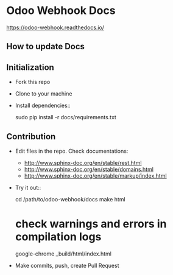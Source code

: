 Odoo Webhook Docs
=================

https://odoo-webhook.readthedocs.io/

How to update Docs
------------------

Initialization
--------------

* Fork this repo
* Clone to your machine
* Install dependencies::

    sudo pip install -r docs/requirements.txt

Contribution
------------

* Edit files in the repo. Check documentations:

  * http://www.sphinx-doc.org/en/stable/rest.html
  * http://www.sphinx-doc.org/en/stable/domains.html
  * http://www.sphinx-doc.org/en/stable/markup/index.html

* Try it out::

    cd /path/to/odoo-webhook/docs
    make html
    # check warnings and errors in compilation logs
    google-chrome _build/html/index.html

* Make commits, push, create Pull Request
